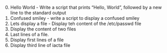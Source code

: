 0. Hello World - Write a script that prints “Hello, World”, followed by a new line to the standard output
1. Confused smiley - write a script to display a confused smiley
2. Lets display a file - Display teh content of the /etc/passwd file
3. Display the content of two files
4. Last lines of a file.
5. Display first lines of a file
6. Display third line of iacta file
